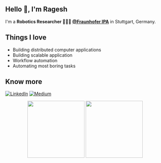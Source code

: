 ## Hello 👋, I'm Ragesh 


I'm a **Robotics Researcher 👨🏽‍💼 [@Fraunhofer IPA](https://www.ipa.fraunhofer.de/)** in Stuttgart, Germany. <br />

## Things I love
- Building distributed computer applications
- Building scalable application
- Workflow automation
- Automating most boring tasks

## Know more
[![LinkedIn](https://img.shields.io/badge/LinkedIn-0077B5?style=for-the-badge&logo=linkedin&logoColor=white)](https://www.linkedin.com/in/ragesh-ramachandran/)
[![Medium](https://img.shields.io/badge/Medium-12100E?style=for-the-badge&logo=medium&logoColor=white)](https://medium.com/@ragesh_r)

<p align="center">
<img height="180em" src="https://github-readme-stats-five-lyart.vercel.app/api?username=ipa-rar&theme=react&show_icons=true"/>
<img height="180em" src="https://github-readme-stats.vercel.app/api/top-langs/?username=ipa-rar&theme=react&layout=compact&langs_count=10">
</p>
